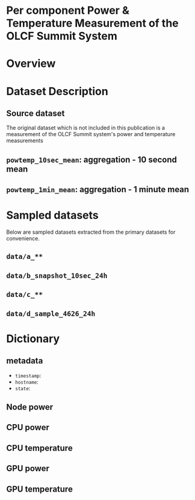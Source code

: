 Per component Power & Temperature Measurement of the OLCF Summit System
=======================================================================

# Overview



# Dataset Description


## Source dataset

The original dataset which is not included in this publication is a measurement
of the OLCF Summit system's power and temperature measurements

## `powtemp_10sec_mean`: aggregation - 10 second mean


## `powtemp_1min_mean`: aggregation - 1 minute mean



# Sampled datasets

Below are sampled datasets extracted from the primary datasets for convenience.

## `data/a_**`

## `data/b_snapshot_10sec_24h`

## `data/c_**`

## `data/d_sample_4626_24h`



# Dictionary

## metadata

* `timestamp`:
* `hostname`:
* `state`:

## Node power

## CPU power

## CPU temperature

## GPU power

## GPU temperature

